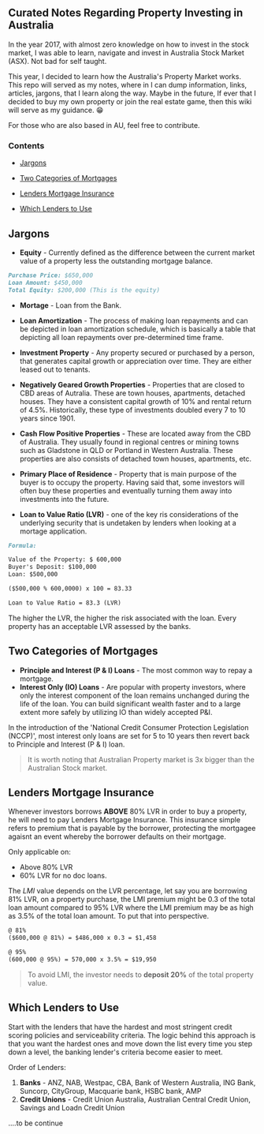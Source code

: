 ## Curated Notes Regarding Property Investing in Australia

In the year 2017, with almost zero knowledge on how to invest in the stock market, I was able to learn, navigate and invest in Australia Stock Market (ASX). Not bad for self taught.

This year, I decided to learn how the Australia's Property Market works. This repo will served as my notes, where in I can dump information, links, articles, jargons, that I learn along the way. Maybe in the future, If ever that I decided to buy my own property or join the real estate game, then this wiki will serve as my guidance. 😁

For those who are also based in AU, feel free to contribute.

### Contents

* [Jargons](#jargons)

* [Two Categories of Mortgages](#Two-Categories-of-Mortgages)

* [Lenders Mortgage Insurance](#Lenders-Mortgage-Insurance)

* [Which Lenders to Use](#Which-Lenders-to-Use)

## Jargons

* **Equity** - Currently defined as the difference between the current market value of a property less the outstanding mortgage balance.

```markdown
Purchase Price: $650,000
Loan Amount: $450,000
Total Equity: $200,000 (This is the equity)
```

* **Mortage** - Loan from the Bank.
* **Loan Amortization** - The process of making loan repayments and can be depicted in loan amortization schedule, which is basically a table that depicting all loan repayments over pre-determined time frame.

* **Investment Property** - Any property secured or purchased by a person, that generates capital growth or appreciation over time. They are either leased out to tenants.
* **Negatively Geared Growth Properties** - Properties that are closed to CBD areas of Autralia. These are town houses, apartments, detached houses. They have a consistent capital growth of 10% and rental return of 4.5%. Historically, these type of investments doubled every 7 to 10 years since 1901.
* **Cash Flow Positive Properties** - These are located away from the CBD of Australia. They usually found in regional centres or mining towns such as Gladstone in QLD or Portland in Western Australia. These properties are also consists of detached town houses, apartments, etc.
* **Primary Place of Residence** - Property that is main purpose of the buyer is to occupy the property. Having said that, some investors will often buy these properties and eventually turning them away into investments into the future.

* **Loan to Value Ratio (LVR)** - one of the key ris considerations of the underlying security that is undetaken by lenders when looking at a mortage application.

```markdown
Formula:

Value of the Property: $ 600,000
Buyer's Deposit: $100,000
Loan: $500,000

($500,000 % 600,0000) x 100 = 83.33

Loan to Value Ratio = 83.3 (LVR)
```

The higher the LVR, the higher the risk associated with the loan. Every property has an acceptable LVR assessed by the banks.

## Two Categories of Mortgages

* **Principle and Interest (P & I) Loans** - The most common way to repay a mortgage.
* **Interest Only (IO) Loans** - Are popular with property investors, where only the interest component of the loan remains unchanged during the life of the loan. You can build significant wealth faster and to a large extent more safely by utilizing IO than widely accepted P&I.

In the introduction of the 'National Credit Consumer Protection Legislation (NCCP)', most interest only loans are set for 5 to 10 years then revert back to Principle and Interest (P & I) loan.

> It is worth noting that Australian Property market is 3x bigger than the Australian Stock market.

## Lenders Mortgage Insurance

Whenever investors borrows **ABOVE** 80% LVR in order to buy a property, he will need to pay Lenders Mortgage Insurance. This insurance simple refers to premium that is payable by the borrower, protecting the mortgagee agaisnt an event whereby the borrower defaults on their mortgage.

Only applicable on:

* Above 80% LVR
* 60% LVR for no doc loans.

The _LMI_ value depends on the LVR percentage, let say you are borrowing 81% LVR, on a property purchase, the LMI premium might be 0.3 of the total loan amount compared to 95% LVR where the LMI premium may be as high as 3.5% of the total loan amount. To put that into perspective.

```markdown
@ 81%
($600,000 @ 81%) = $486,000 x 0.3 = $1,458

@ 95%
(600,000 @ 95%) = 570,000 x 3.5% = $19,950
```

> To avoid LMI, the investor needs to **deposit 20%** of the total property value.

## Which Lenders to Use

Start with the lenders that have the hardest and most stringent credit scoring policies and serviceability criteria. The logic behind this approach is that you want the hardest ones and move down the list every time you step down a level, the banking lender's criteria become easier to meet.

Order of Lenders:

1.  **Banks** - ANZ, NAB, Westpac, CBA, Bank of Western Australia, ING Bank, Suncorp, CityGroup, Macquarie bank, HSBC bank, AMP
2.  **Credit Unions** - Credit Union Australia, Australian Central Credit Union, Savings and Loadn Credit Union

....to be continue
